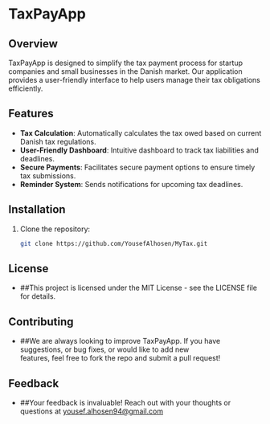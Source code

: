 # TaxPayApp

## Overview
TaxPayApp is designed to simplify the tax payment process for startup companies and small businesses in the Danish market. Our application provides a user-friendly interface to help users manage their tax obligations efficiently.

## Features
- **Tax Calculation**: Automatically calculates the tax owed based on current Danish tax regulations.
- **User-Friendly Dashboard**: Intuitive dashboard to track tax liabilities and deadlines.
- **Secure Payments**: Facilitates secure payment options to ensure timely tax submissions.
- **Reminder System**: Sends notifications for upcoming tax deadlines.

## Installation
1. Clone the repository:
   ```bash
   git clone https://github.com/YousefAlhosen/MyTax.git

## License
- ##This project is licensed under the MIT License - see the LICENSE file for details.

## Contributing
- ##We are always looking to improve TaxPayApp. If you have suggestions, or bug fixes, or would like to add new       
     features, feel free to fork the repo and submit a pull request!

## Feedback
- ##Your feedback is invaluable! Reach out with your thoughts or questions at yousef.alhosen94@gmail.com



